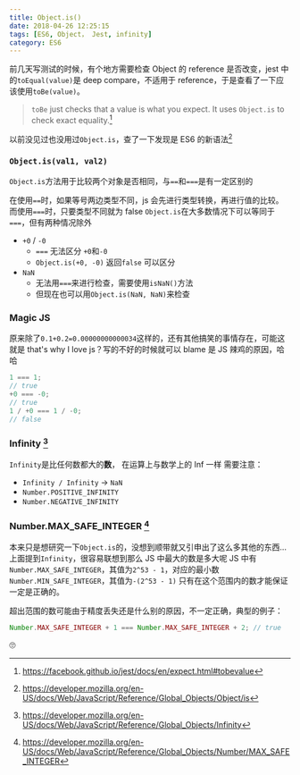 ```yaml
---
title: Object.is()
date: 2018-04-26 12:25:15
tags: [ES6, Object， Jest, infinity]
category: ES6
---
```


前几天写测试的时候，有个地方需要检查 Object 的 reference 是否改变，jest 中的`toEqual(value)`是 deep compare，不适用于 reference，于是查看了一下应该使用`toBe(value)`。

> `toBe` just checks that a value is what you expect. It uses `Object.is` to check exact equality.[^1]

以前没见过也没用过`Object.is`，查了一下发现是 ES6 的新语法[^2]

### `Object.is(val1, val2)`

`Object.is`方法用于比较两个对象是否相同，与`==`和`===`是有一定区别的

在使用`==`时，如果等号两边类型不同，js 会先进行类型转换，再进行值的比较。
而使用`===`时，只要类型不同就为 false
`Object.is`在大多数情况下可以等同于`===`，但有两种情况除外

- `+0` / `-0`
  - `===` 无法区分 `+0`和`-0`
  - `Object.is(+0, -0)` 返回`false` 可以区分
- `NaN`
  - 无法用`===`来进行检查，需要使用`isNaN()`方法
  - 但现在也可以用`Object.is(NaN, NaN)`来检查

### Magic JS

原来除了`0.1+0.2=0.00000000000034`这样的，还有其他搞笑的事情存在，可能这就是 that's why I love js？写的不好的时候就可以 blame 是 JS 辣鸡的原因，哈哈

```javascript
1 === 1;
// true
+0 === -0;
// true
1 / +0 === 1 / -0;
// false
```

### Infinity [^4]

`Infinity`是比任何数都大的**数**， 在运算上与数学上的 Inf 一样
需要注意：

- `Infinity / Infinity` -> `NaN`
- `Number.POSITIVE_INFINITY`
- `Number.NEGATIVE_INFINITY`

### Number.MAX_SAFE_INTEGER [^5]

本来只是想研究一下`Object.is`的，没想到顺带就又引申出了这么多其他的东西…上面提到`Infinity`，很容易联想到那么 JS 中最大的数是多大呢
JS 中有`Number.MAX_SAFE_INTEGER`，其值为`2^53 - 1`，对应的最小数`Number.MIN_SAFE_INTEGER`，其值为`-(2^53 - 1)` 只有在这个范围内的数才能保证一定是正确的。

超出范围的数可能由于精度丢失还是什么别的原因，不一定正确，典型的例子：

```javascript
Number.MAX_SAFE_INTEGER + 1 === Number.MAX_SAFE_INTEGER + 2; // true
```

🙄

[^1]: https://facebook.github.io/jest/docs/en/expect.html#tobevalue
[^2]: https://developer.mozilla.org/en-US/docs/Web/JavaScript/Reference/Global_Objects/Object/is
[^3]: https://stackoverflow.com/questions/7223359/are-0-and-0-the-same
[^4]: https://developer.mozilla.org/en-US/docs/Web/JavaScript/Reference/Global_Objects/Infinity
[^5]: https://developer.mozilla.org/en-US/docs/Web/JavaScript/Reference/Global_Objects/Number/MAX_SAFE_INTEGER
